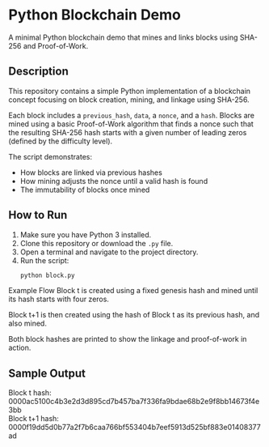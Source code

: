 # Python Blockchain Demo

A minimal Python blockchain demo that mines and links blocks using SHA-256 and Proof-of-Work.

## Description

This repository contains a simple Python implementation of a blockchain concept focusing on block creation, mining, and linkage using SHA-256.

Each block includes a `previous_hash`, `data`, a `nonce`, and a `hash`. Blocks are mined using a basic Proof-of-Work algorithm that finds a nonce such that the resulting SHA-256 hash starts with a given number of leading zeros (defined by the difficulty level). 

The script demonstrates:
- How blocks are linked via previous hashes
- How mining adjusts the nonce until a valid hash is found
- The immutability of blocks once mined

## How to Run

1. Make sure you have Python 3 installed.
2. Clone this repository or download the `.py` file.
3. Open a terminal and navigate to the project directory.
4. Run the script:
   ```bash
   python block.py


Example Flow
Block t is created using a fixed genesis hash and mined until its hash starts with four zeros.

Block t+1 is then created using the hash of Block t as its previous hash, and also mined.

Both block hashes are printed to show the linkage and proof-of-work in action.
## Sample Output
Block t hash:    0000ac5100c4b3e2d3d895cd7b457ba7f336fa9bdae68b2e9f8bb14673f4e3bb  
Block t+1 hash:  0000f19dd5d0b77a2f7b6caa766bf553404b7eef5913d525bf883e01408377ad
